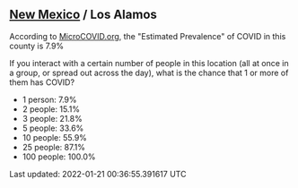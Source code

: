 
## [New Mexico](/united-states/new-mexico) / Los Alamos

According to [MicroCOVID.org](http://microcovid.org),
the "Estimated Prevalence" of COVID in this county is 7.9%

If you interact with a certain number of people in this location
(all at once in a group, or spread out across the day), what is the chance that
1 or more of them has COVID?

- 1 person: 7.9%
- 2 people: 15.1%
- 3 people: 21.8%
- 5 people: 33.6%
- 10 people: 55.9%
- 25 people: 87.1%
- 100 people: 100.0%

Last updated: 2022-01-21 00:36:55.391617 UTC
